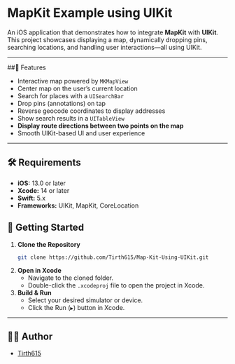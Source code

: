 # MapKit Example using UIKit

An iOS application that demonstrates how to integrate **MapKit** with **UIKit**.  
This project showcases displaying a map, dynamically dropping pins, searching locations, and handling user interactions—all using UIKit.

---

##📱 Features
- Interactive map powered by `MKMapView`
- Center map on the user’s current location
- Search for places with a `UISearchBar`
- Drop pins (annotations) on tap
- Reverse geocode coordinates to display addresses
- Show search results in a `UITableView`
- **Display route directions between two points on the map**
- Smooth UIKit-based UI and user experience

---

## 🛠️ Requirements
- **iOS:** 13.0 or later
- **Xcode:** 14 or later
- **Swift:** 5.x
- **Frameworks:** UIKit, MapKit, CoreLocation


## 🚀 Getting Started
1. **Clone the Repository**
    ```bash
    git clone https://github.com/Tirth615/Map-Kit-Using-UIKit.git
    ```
2. **Open in Xcode**
    - Navigate to the cloned folder.
    - Double-click the `.xcodeproj` file to open the project in Xcode.
3. **Build & Run**
    - Select your desired simulator or device.
    - Click the Run (`▶️`) button in Xcode.

---

## 🙋‍♂️ Author

- [Tirth615](https://github.com/Tirth615)

